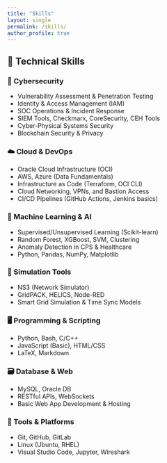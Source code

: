 ```yaml
---
title: "Skills"
layout: single
permalink: /skills/
author_profile: true
---
```


## 🧠 Technical Skills

### 🔐 Cybersecurity
- Vulnerability Assessment & Penetration Testing
- Identity & Access Management (IAM)
- SOC Operations & Incident Response
- SIEM Tools, Checkmarx, CoreSecurity, CEH Tools
- Cyber-Physical Systems Security
- Blockchain Security & Privacy

### ☁️ Cloud & DevOps
- Oracle Cloud Infrastructure (OCI)
- AWS, Azure (Data Fundamentals)
- Infrastructure as Code (Terraform, OCI CLI)
- Cloud Networking, VPNs, and Bastion Access
- CI/CD Pipelines (GitHub Actions, Jenkins basics)

### 🧠 Machine Learning & AI
- Supervised/Unsupervised Learning (Scikit-learn)
- Random Forest, XGBoost, SVM, Clustering
- Anomaly Detection in CPS & Healthcare
- Python, Pandas, NumPy, Matplotlib

### 🧪 Simulation Tools
- NS3 (Network Simulator)
- GridPACK, HELICS, Node-RED
- Smart Grid Simulation & Time Sync Models

### 🖥️ Programming & Scripting
- Python, Bash, C/C++
- JavaScript (Basic), HTML/CSS
- LaTeX, Markdown

### 🗃️ Database & Web
- MySQL, Oracle DB
- RESTful APIs, WebSockets
- Basic Web App Development & Hosting

### 📂 Tools & Platforms
- Git, GitHub, GitLab
- Linux (Ubuntu, RHEL)
- Visual Studio Code, Jupyter, Wireshark

